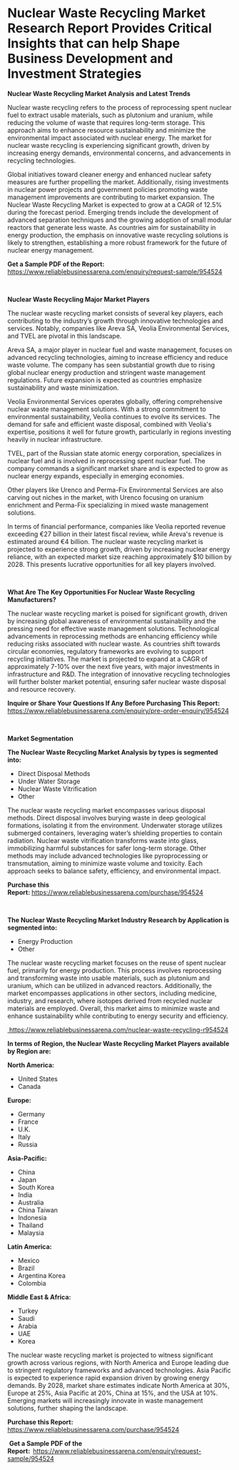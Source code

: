 <p><h1>Nuclear Waste Recycling Market Research Report Provides Critical Insights that can help Shape Business Development and Investment Strategies</h1></p><p><strong>Nuclear Waste Recycling Market Analysis and Latest Trends</strong></p>
<p><p>Nuclear waste recycling refers to the process of reprocessing spent nuclear fuel to extract usable materials, such as plutonium and uranium, while reducing the volume of waste that requires long-term storage. This approach aims to enhance resource sustainability and minimize the environmental impact associated with nuclear energy. The market for nuclear waste recycling is experiencing significant growth, driven by increasing energy demands, environmental concerns, and advancements in recycling technologies.</p><p>Global initiatives toward cleaner energy and enhanced nuclear safety measures are further propelling the market. Additionally, rising investments in nuclear power projects and government policies promoting waste management improvements are contributing to market expansion. The Nuclear Waste Recycling Market is expected to grow at a CAGR of 12.5% during the forecast period. Emerging trends include the development of advanced separation techniques and the growing adoption of small modular reactors that generate less waste. As countries aim for sustainability in energy production, the emphasis on innovative waste recycling solutions is likely to strengthen, establishing a more robust framework for the future of nuclear energy management.</p></p>
<p><strong>Get a Sample PDF of the Report:&nbsp;</strong> <a href="https://www.reliablebusinessarena.com/enquiry/request-sample/954524?utm_campaign=2488&utm_medium=2&utm_source=Github&utm_content=ia&utm_term=18042025&utm_id=nuclear-waste-recycling">https://www.reliablebusinessarena.com/enquiry/request-sample/954524</a></p>
<p>&nbsp;</p>
<p><strong>Nuclear Waste Recycling Major Market Players</strong></p>
<p><p>The nuclear waste recycling market consists of several key players, each contributing to the industry’s growth through innovative technologies and services. Notably, companies like Areva SA, Veolia Environmental Services, and TVEL are pivotal in this landscape.</p><p>Areva SA, a major player in nuclear fuel and waste management, focuses on advanced recycling technologies, aiming to increase efficiency and reduce waste volume. The company has seen substantial growth due to rising global nuclear energy production and stringent waste management regulations. Future expansion is expected as countries emphasize sustainability and waste minimization.</p><p>Veolia Environmental Services operates globally, offering comprehensive nuclear waste management solutions. With a strong commitment to environmental sustainability, Veolia continues to evolve its services. The demand for safe and efficient waste disposal, combined with Veolia's expertise, positions it well for future growth, particularly in regions investing heavily in nuclear infrastructure.</p><p>TVEL, part of the Russian state atomic energy corporation, specializes in nuclear fuel and is involved in reprocessing spent nuclear fuel. The company commands a significant market share and is expected to grow as nuclear energy expands, especially in emerging economies.</p><p>Other players like Urenco and Perma-Fix Environmental Services are also carving out niches in the market, with Urenco focusing on uranium enrichment and Perma-Fix specializing in mixed waste management solutions. </p><p>In terms of financial performance, companies like Veolia reported revenue exceeding €27 billion in their latest fiscal review, while Areva's revenue is estimated around €4 billion. The nuclear waste recycling market is projected to experience strong growth, driven by increasing nuclear energy reliance, with an expected market size reaching approximately $10 billion by 2028. This presents lucrative opportunities for all key players involved.</p></p>
<p>&nbsp;</p>
<p><strong>What Are The Key Opportunities For Nuclear Waste Recycling Manufacturers?</strong></p>
<p><p>The nuclear waste recycling market is poised for significant growth, driven by increasing global awareness of environmental sustainability and the pressing need for effective waste management solutions. Technological advancements in reprocessing methods are enhancing efficiency while reducing risks associated with nuclear waste. As countries shift towards circular economies, regulatory frameworks are evolving to support recycling initiatives. The market is projected to expand at a CAGR of approximately 7-10% over the next five years, with major investments in infrastructure and R&D. The integration of innovative recycling technologies will further bolster market potential, ensuring safer nuclear waste disposal and resource recovery.</p></p>
<p><strong>Inquire or Share Your Questions If Any Before Purchasing This Report:</strong> <a href="https://www.reliablebusinessarena.com/enquiry/pre-order-enquiry/954524?utm_campaign=2488&utm_medium=2&utm_source=Github&utm_content=ia&utm_term=18042025&utm_id=nuclear-waste-recycling">https://www.reliablebusinessarena.com/enquiry/pre-order-enquiry/954524</a></p>
<p>&nbsp;</p>
<p><strong>Market Segmentation</strong></p>
<p><strong>The Nuclear Waste Recycling Market Analysis by types is segmented into:</strong></p>
<p><ul><li>Direct Disposal Methods</li><li>Under Water Storage</li><li>Nuclear Waste Vitrification</li><li>Other</li></ul></p>
<p><p>The nuclear waste recycling market encompasses various disposal methods. Direct disposal involves burying waste in deep geological formations, isolating it from the environment. Underwater storage utilizes submerged containers, leveraging water’s shielding properties to contain radiation. Nuclear waste vitrification transforms waste into glass, immobilizing harmful substances for safer long-term storage. Other methods may include advanced technologies like pyroprocessing or transmutation, aiming to minimize waste volume and toxicity. Each approach seeks to balance safety, efficiency, and environmental impact.</p></p>
<p><strong>Purchase this Report:&nbsp;</strong><a href="https://www.reliablebusinessarena.com/purchase/954524?utm_campaign=2488&utm_medium=2&utm_source=Github&utm_content=ia&utm_term=18042025&utm_id=nuclear-waste-recycling">https://www.reliablebusinessarena.com/purchase/954524</a></p>
<p>&nbsp;</p>
<p><strong>The Nuclear Waste Recycling Market Industry Research by Application is segmented into:</strong></p>
<p><ul><li>Energy Production</li><li>Other</li></ul></p>
<p><p>The nuclear waste recycling market focuses on the reuse of spent nuclear fuel, primarily for energy production. This process involves reprocessing and transforming waste into usable materials, such as plutonium and uranium, which can be utilized in advanced reactors. Additionally, the market encompasses applications in other sectors, including medicine, industry, and research, where isotopes derived from recycled nuclear materials are employed. Overall, this market aims to minimize waste and enhance sustainability while contributing to energy security and efficiency.</p></p>
<p><a href="https://www.reliablebusinessarena.com/nuclear-waste-recycling-r954524?utm_campaign=2488&utm_medium=2&utm_source=Github&utm_content=ia&utm_term=18042025&utm_id=nuclear-waste-recycling">&nbsp;https://www.reliablebusinessarena.com/nuclear-waste-recycling-r954524</a></p>
<p><strong>In terms of Region, the Nuclear Waste Recycling Market Players available by Region are:</strong></p>
<p>
    <p> <strong> North America: </strong>
        <ul>
            <li>United States</li>
            <li>Canada</li>
        </ul>
        </p> 
    <p> <strong> Europe: </strong>
        <ul>
            <li>Germany</li>
            <li>France</li>
            <li>U.K.</li>
            <li>Italy</li>
            <li>Russia</li>
        </ul>
        </p> 
    <p> <strong> Asia-Pacific: </strong>
        <ul>
            <li>China</li>
            <li>Japan</li>
            <li>South Korea</li>
            <li>India</li>
            <li>Australia</li>
            <li>China Taiwan</li>
            <li>Indonesia</li>
            <li>Thailand</li>
            <li>Malaysia</li>
        </ul>
        </p> 
    <p> <strong> Latin America: </strong>
        <ul>
            <li>Mexico</li>
            <li>Brazil</li>
            <li>Argentina Korea</li>
            <li>Colombia</li>
        </ul>
        </p> 
    <p> <strong> Middle East & Africa: </strong>
        <ul>
            <li>Turkey</li>
            <li>Saudi</li>
            <li>Arabia</li>
            <li>UAE</li>
            <li>Korea</li>
        </ul>
    </p>
    </p>
<p><p>The nuclear waste recycling market is projected to witness significant growth across various regions, with North America and Europe leading due to stringent regulatory frameworks and advanced technologies. Asia Pacific is expected to experience rapid expansion driven by growing energy demands. By 2028, market share estimates indicate North America at 30%, Europe at 25%, Asia Pacific at 20%, China at 15%, and the USA at 10%. Emerging markets will increasingly innovate in waste management solutions, further shaping the landscape.</p></p>
<p><strong>Purchase this Report: </strong><a href="https://www.reliablebusinessarena.com/purchase/954524?utm_campaign=2488&utm_medium=2&utm_source=Github&utm_content=ia&utm_term=18042025&utm_id=nuclear-waste-recycling">https://www.reliablebusinessarena.com/purchase/954524</a></p>
<p>&nbsp;<strong>Get a Sample PDF of the Report:&nbsp;&nbsp;</strong><a href="https://www.reliablebusinessarena.com/enquiry/request-sample/954524?utm_campaign=2488&utm_medium=2&utm_source=Github&utm_content=ia&utm_term=18042025&utm_id=nuclear-waste-recycling">https://www.reliablebusinessarena.com/enquiry/request-sample/954524</a></p>
<p><strong></strong></p>
<p><p></p><p></p><p></p></p>